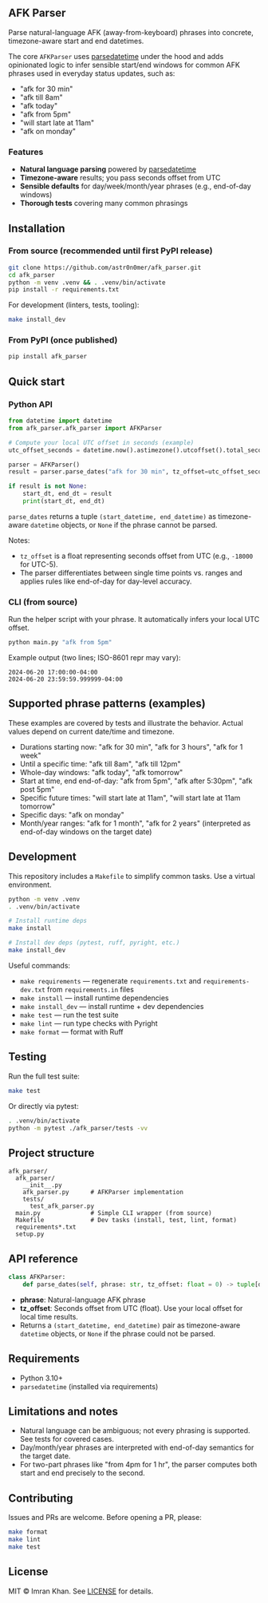 ## AFK Parser

Parse natural-language AFK (away-from-keyboard) phrases into concrete, timezone-aware start and end datetimes.

The core `AFKParser` uses [parsedatetime](https://pypi.org/project/parsedatetime/) under the hood and adds opinionated logic to infer sensible start/end windows for common AFK phrases used in everyday status updates, such as:

- "afk for 30 min"
- "afk till 8am"
- "afk today"
- "afk from 5pm"
- "will start late at 11am"
- "afk on monday"


### Features

- **Natural language parsing** powered by [parsedatetime](https://pypi.org/project/parsedatetime/)
- **Timezone-aware** results; you pass seconds offset from UTC
- **Sensible defaults** for day/week/month/year phrases (e.g., end-of-day windows)
- **Thorough tests** covering many common phrasings


## Installation

### From source (recommended until first PyPI release)

```bash
git clone https://github.com/astr0n0mer/afk_parser.git
cd afk_parser
python -m venv .venv && . .venv/bin/activate
pip install -r requirements.txt
```

For development (linters, tests, tooling):

```bash
make install_dev
```

### From PyPI (once published)

```bash
pip install afk_parser
```


## Quick start

### Python API

```python
from datetime import datetime
from afk_parser.afk_parser import AFKParser

# Compute your local UTC offset in seconds (example)
utc_offset_seconds = datetime.now().astimezone().utcoffset().total_seconds()

parser = AFKParser()
result = parser.parse_dates("afk for 30 min", tz_offset=utc_offset_seconds)

if result is not None:
    start_dt, end_dt = result
    print(start_dt, end_dt)
```

`parse_dates` returns a tuple `(start_datetime, end_datetime)` as timezone-aware `datetime` objects, or `None` if the phrase cannot be parsed.

Notes:
- `tz_offset` is a float representing seconds offset from UTC (e.g., `-18000` for UTC-5).
- The parser differentiates between single time points vs. ranges and applies rules like end-of-day for day-level accuracy.

### CLI (from source)

Run the helper script with your phrase. It automatically infers your local UTC offset.

```bash
python main.py "afk from 5pm"
```

Example output (two lines; ISO-8601 repr may vary):

```
2024-06-20 17:00:00-04:00
2024-06-20 23:59:59.999999-04:00
```


## Supported phrase patterns (examples)

These examples are covered by tests and illustrate the behavior. Actual values depend on current date/time and timezone.

- Durations starting now: "afk for 30 min", "afk for 3 hours", "afk for 1 week"
- Until a specific time: "afk till 8am", "afk till 12pm"
- Whole-day windows: "afk today", "afk tomorrow"
- Start at time, end end-of-day: "afk from 5pm", "afk after 5:30pm", "afk post 5pm"
- Specific future times: "will start late at 11am", "will start late at 11am tomorrow"
- Specific days: "afk on monday"
- Month/year ranges: "afk for 1 month", "afk for 2 years" (interpreted as end-of-day windows on the target date)


## Development

This repository includes a `Makefile` to simplify common tasks. Use a virtual environment.

```bash
python -m venv .venv
. .venv/bin/activate

# Install runtime deps
make install

# Install dev deps (pytest, ruff, pyright, etc.)
make install_dev
```

Useful commands:

- `make requirements` — regenerate `requirements.txt` and `requirements-dev.txt` from `requirements.in` files
- `make install` — install runtime dependencies
- `make install_dev` — install runtime + dev dependencies
- `make test` — run the test suite
- `make lint` — run type checks with Pyright
- `make format` — format with Ruff


## Testing

Run the full test suite:

```bash
make test
```

Or directly via pytest:

```bash
. .venv/bin/activate
python -m pytest ./afk_parser/tests -vv
```


## Project structure

```
afk_parser/
  afk_parser/
    __init__.py
    afk_parser.py      # AFKParser implementation
    tests/
      test_afk_parser.py
  main.py              # Simple CLI wrapper (from source)
  Makefile             # Dev tasks (install, test, lint, format)
  requirements*.txt
  setup.py
```


## API reference

```python
class AFKParser:
    def parse_dates(self, phrase: str, tz_offset: float = 0) -> tuple[datetime, datetime] | None
```

- **phrase**: Natural-language AFK phrase
- **tz_offset**: Seconds offset from UTC (float). Use your local offset for local time results.
- Returns a `(start_datetime, end_datetime)` pair as timezone-aware `datetime` objects, or `None` if the phrase could not be parsed.


## Requirements

- Python 3.10+
- `parsedatetime` (installed via requirements)


## Limitations and notes

- Natural language can be ambiguous; not every phrasing is supported. See tests for covered cases.
- Day/month/year phrases are interpreted with end-of-day semantics for the target date.
- For two-part phrases like "from 4pm for 1 hr", the parser computes both start and end precisely to the second.


## Contributing

Issues and PRs are welcome. Before opening a PR, please:

```bash
make format
make lint
make test
```


## License

MIT © Imran Khan. See [LICENSE](./LICENSE) for details.



